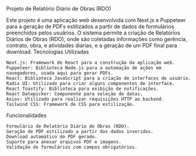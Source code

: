 Projeto de Relatório Diário de Obras (RDO)

Este projeto é uma aplicação web desenvolvida com Next.js e Puppeteer para a geração de PDFs estilizados a partir de dados de formulários preenchidos pelos usuários. O sistema permite a criação de Relatórios Diários de Obras (RDO), onde são coletadas informações como gerência, contrato, obra, e atividades diárias, e a geração de um PDF final para download.
Tecnologias Utilizadas

    Next.js: Framework de React para a construção da aplicação web.
    Puppeteer: Biblioteca Node.js para a automação de ações em navegadores, usada aqui para gerar PDFs.
    React: Biblioteca JavaScript para a criação de interfaces de usuário.
    Radix UI: Utilizado para criar alguns componentes de interface.
    React Toastify: Biblioteca para exibição de notificações.
    React Datepicker: Componente para seleção de datas.
    Axios: Utilizado para realizar requisições HTTP ao backend.
    Tailwind CSS: Framework de CSS para estilização.

Funcionalidades

    Formulário de Relatório Diário de Obras (RDO).
    Geração de PDF estilizado a partir dos dados inseridos.
    Download automático do PDF gerado.
    Suporte para anexar arquivos PDF e imagens.
    Validação de formulários com campos obrigatórios.
